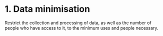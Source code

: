 # 1. Data minimisation

Restrict the collection and processing of data, as well as the number of people who have access to it, to the minimum uses and people necessary.
